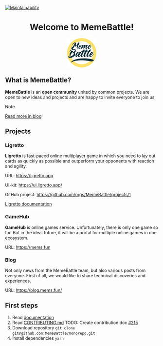 [![Maintainability](https://api.codeclimate.com/v1/badges/87e9a6dd862ad81868c3/maintainability)](https://codeclimate.com/github/MemeBattle/monorepo/maintainability)

<div align="center">
  <h1 align="center">Welcome to MemeBattle!</h1>
  <img align="center" src="./docs/assets/memebattle-logo.svg" height="96" />
</div>

## What is MemeBattle?
**MemeBattle** is an <b>open community</b> united by common projects.
We are open to new ideas and projects and are happy to invite everyone to join us.

> [!NOTE]
> [Read more in blog](https://blog.mems.fun/en/posts/what-is-memebattle)

## Projects

### Ligretto

**Ligretto** is fast-paced online multiplayer game in which you need to lay out cards as quickly as possible and outperform your opponents with reaction and agility.

URL: https://ligretto.app

UI-kit: https://ui.ligretto.app/

GitHub project: https://github.com/orgs/MemeBattle/projects/1

[Ligretto documentation](./docs/ligretto.md)

### GameHub

**GameHub** is online games service. Unfortunately, there is only one game so far. But in the ideal future, it will be a portal for multiple online games in one ecosystem.

URL: https://mems.fun

### Blog

Not only news from the MemeBattle team, but also various posts from everyone.
First of all, we would like to share technical discoveries and experiences.

URL: https://blog.mems.fun/

## First steps
1. Read [documentation](./docs)
2. Read [CONTRIBUTING.md](CONTRIBUTING.md) TODO: Create contribution doc [#215](https://github.com/MemeBattle/monorepo/issues/215)
3. Download repository `git clone git@github.com:MemeBattle/monorepo.git`
4. Install dependencies `yarn`
